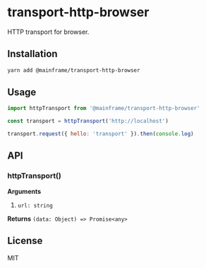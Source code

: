 # transport-http-browser

HTTP transport for browser.

## Installation

```sh
yarn add @mainframe/transport-http-browser
```

## Usage

```js
import httpTransport from '@mainframe/transport-http-browser'

const transport = httpTransport('http://localhost')

transport.request({ hello: 'transport' }).then(console.log)
```

## API

### httpTransport()

**Arguments**

1.  `url: string`

**Returns** `(data: Object) => Promise<any>`

## License

MIT
